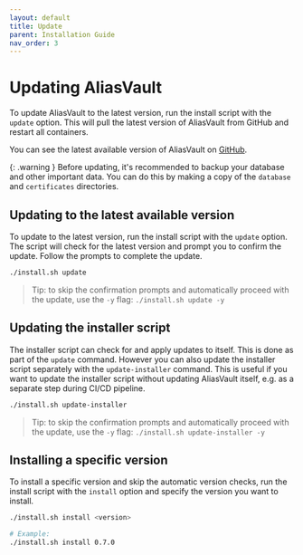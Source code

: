 ```yaml
---
layout: default
title: Update
parent: Installation Guide
nav_order: 3
---
```


# Updating AliasVault
To update AliasVault to the latest version, run the install script with the `update` option. This will pull the latest version of AliasVault from GitHub and restart all containers.

You can see the latest available version of AliasVault on [GitHub](https://github.com/lanedirt/AliasVault/releases).

{: .warning }
Before updating, it's recommended to backup your database and other important data. You can do this by making
a copy of the `database` and `certificates` directories.

## Updating to the latest available version
To update to the latest version, run the install script with the `update` option. The script will check for the latest version and prompt you to confirm the update. Follow the prompts to complete the update.

```bash
./install.sh update
```

> Tip: to skip the confirmation prompts and automatically proceed with the update, use the `-y` flag: `./install.sh update -y`

## Updating the installer script
The installer script can check for and apply updates to itself. This is done as part of the `update` command. However you can also update the installer script separately with the `update-installer` command. This is useful if you want to update the installer script without updating AliasVault itself, e.g. as a separate step during CI/CD pipeline.

```bash
./install.sh update-installer
```

> Tip: to skip the confirmation prompts and automatically proceed with the update, use the `-y` flag: `./install.sh update-installer -y`

## Installing a specific version
To install a specific version and skip the automatic version checks, run the install script with the `install` option and specify the version you want to install.

```bash
./install.sh install <version>

# Example:
./install.sh install 0.7.0
```
